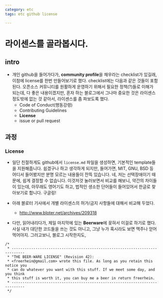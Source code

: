 ```yaml
---
category: etc
tags: etc github license 

---
```

# 라이센스를 골라봅시다. 

## intro

- 개인 github을 들어가다가, **community profile**을 채우라는 checklist가 있길래, 이참에 license를 한번 만들어보기로 했다. checklist에는 다음과 같은 것들이 포함된다. 오픈소스 커뮤니티를 원활하게 운영하기 위해서 필요한 정책(?)들로 이해가 되는데, 다 좋은 내용이겠지만, 혼자 하는 블로그에서 그나마 중요한 것은 라이센스 정도밖에 없는 것 같아서, 라이센스를 좀 파보도록 했다. 
	- Code of Conduct(행동강령)
	- Contributing Guidelines
	- **License**
	- issue or pull request 

## 과정 

### License 

- 일단 친절하게도 github에서 `license.md` 파일을 생성하면, 기본적인 template들을 지원해줍니다. 쉽겠구나 하고 생각하게 되지만, 들어가면, MIT, GNU, BSD 등 어디서 들어봤지만 분명 모르는 내용들이 잔뜩 있습니다. 네, 저는 선택장애이기 때문에, 쉽게 결정할 수 없습니다. 이것저것 눌러보면서 비교를 해보니, 약간의 차이들이 있는데, 아무래도 영어기도 하고, 법적인 생소한 단어들이 들어있어서 한글로 찾아보기로 합니다. 구글링!

- 아래 블로터 기사에서 개별 라이센스의 허가/금지 사항들에 대해서 비교해 두었다. 
	- http://www.bloter.net/archives/209318
- 다만, 읽어내리다가, 제일 마지막에 있는 **Beerware**에 꽂혀서 이걸로 하기로 했다. 사실 내가 대단한 코드들을 쓰는 것도 아니고, 그냥 누가 혹시라도 보면 맥주나 얻어먹어야지. 그러고보니, 블로그 시작한지도, 

```
/*
 * ----------------------------------------------------------------------------
 * "THE BEER-WARE LICENSE" (Revision 42):
 * <freerhein@gmail.com> wrote this file. As long as you retain this notice you
 * can do whatever you want with this stuff. If we meet some day, and you think
 * this stuff is worth it, you can buy me a beer in return freerhein.
 * ----------------------------------------------------------------------------
 */
```


